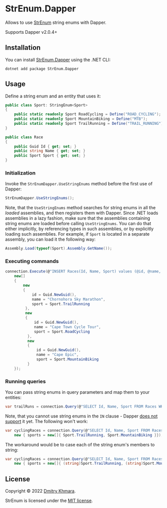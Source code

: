 # StrEnum.Dapper

Allows to use [StrEnum](https://github.com/StrEnum/StrEnum/) string enums with Dapper.

Supports Dapper v2.0.4+

## Installation

You can install [StrEnum.Dapper](https://www.nuget.org/packages/StrEnum.Dapper/) using the .NET CLI:

```
dotnet add package StrEnum.Dapper
```

## Usage

Define a string enum and an entity that uses it:

```csharp
public class Sport: StringEnum<Sport>
{
    public static readonly Sport RoadCycling = Define("ROAD_CYCLING");
    public static readonly Sport MountainBiking = Define("MTB");
    public static readonly Sport TrailRunning = Define("TRAIL_RUNNING");
}

public class Race
{
    public Guid Id { get; set; }
    public string Name { get; set; }
    public Sport Sport { get; set; }
}
```

### Initialization

Invoke the `StrEnumDapper.UseStringEnums` method before the first use of Dapper:

```csharp
StrEnumDapper.UseStringEnums();
```

Note, that the `UseStringEnums` method searches for string enums in all the _loaded_ assemblies, and then registers them with Dapper. Since .NET loads assemblies in a lazy fashion, make sure that the assemblies containing string enums are loaded before calling `UseStringEnums`. You can do that either implicitly, by referencing types in such assemblies, or by explicitly loading such assemblies. For example, if `Sport` is located in a separate assembly, you can load it the following way: 

```csharp
Assembly.Load(typeof(Sport).Assembly.GetName());
```

### Executing commands

```csharp
connection.Execute(@"INSERT Races(Id, Name, Sport) values (@id, @name, @sport)",
    new[]
    {
        new 
        { 
            id = Guid.NewGuid(), 
            name = "Chornohora Sky Marathon", 
            sport = Sport.TrailRunning 
         },
         new 
         { 
             id = Guid.NewGuid(), 
             name = "Cape Town Cycle Tour", 
             sport = Sport.RoadCycling 
          },
          new 
          { 
              id = Guid.NewGuid(), 
              name = "Cape Epic", 
              sport = Sport.MountainBiking 
          }
    });
```

### Running queries

You can pass string enums in query parameters and map them to your entities:

```csharp
var trailRuns = connection.Query(@"SELECT Id, Name, Sport FROM Races WHERE Sport = @sport", new { sport = Sport.TrailRunning });
```

Note, that you cannot use string enums in the `IN` clause - Dapper [does not support](https://github.com/DapperLib/Dapper/issues/1134) it yet. The following won't work:

```csharp
var cyclingRaces = connection.Query(@"SELECT Id, Name, Sport FROM Races WHERE Sport in @sports",
    new { sports = new[]{ Sport.TrailRunning, Sport.MountainBiking }});
```

The workaround would be to case each of the string enum's members to string:

```csharp
var cyclingRaces = connection.Query(@"SELECT Id, Name, Sport FROM Races WHERE Sport in @sports",
    new { sports = new[]{ (string)Sport.TrailRunning, (string)Sport.MountainBiking }});
```

## License

Copyright &copy; 2022 [Dmitry Khmara](https://dmitrykhmara.com).

StrEnum is licensed under the [MIT license](LICENSE.txt).